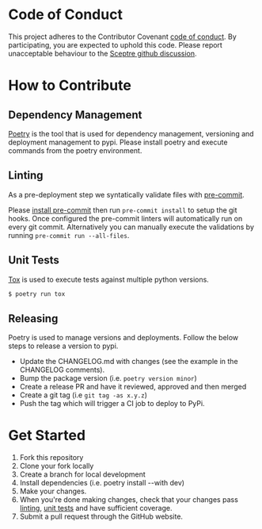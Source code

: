 # Code of Conduct

This project adheres to the Contributor Covenant
[code of conduct](http://contributor-covenant.org/version/1/4/). By
participating, you are expected to uphold this code. Please report unacceptable
behaviour to the [Sceptre github discussion](https://github.com/Sceptre/sceptre/discussions).

# How to Contribute

## Dependency Management

[Poetry](https://pypi.org/project/poetry/) is the tool that is used for
dependency management, versioning and deployment management to pypi.
Please install poetry and execute commands from the poetry environment.

## Linting

As a pre-deployment step we syntatically validate files with
[pre-commit](https://pre-commit.com).

Please [install pre-commit](https://pre-commit.com/#install) then run
`pre-commit install` to setup the git hooks.  Once configured the pre-commit
linters will automatically run on every git commit.  Alternatively you
can manually execute the validations by running `pre-commit run --all-files`.

## Unit Tests

[Tox](https://pypi.org/project/tox/) is used to execute tests against multiple
python versions.

```bash
$ poetry run tox
```

## Releasing

Poetry is used to manage versions and deployments. Follow the below steps to release a version to pypi.

* Update the CHANGELOG.md with changes (see the example in the CHANGELOG comments).
* Bump the package version (i.e. `poetry version minor`)
* Create a release PR and have it reviewed, approved and then merged
* Create a git tag (i.e `git tag -as x.y.z`)
* Push the tag which will trigger a CI job to deploy to PyPi.

# Get Started

1. Fork this repository
2. Clone your fork locally
3. Create a branch for local development
4. Install dependencies (i.e. poetry install --with dev)
5. Make your changes.
5. When you're done making changes, check that your changes pass
   [linting](#Linting), [unit tests](#Unit-Tests) and have
   sufficient coverage.
6. Submit a pull request through the GitHub website.
